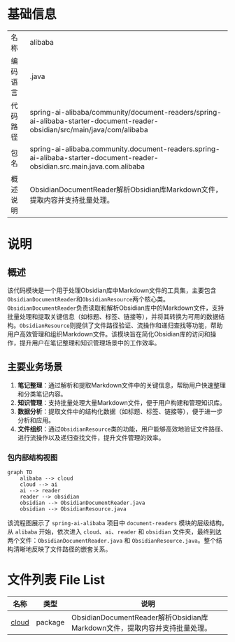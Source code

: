 # 基础信息

|      |      |
|------|------|
| 名称 | alibaba |
| 编码语言 | .java |
| 代码路径 | spring-ai-alibaba/community/document-readers/spring-ai-alibaba-starter-document-reader-obsidian/src/main/java/com/alibaba |
| 包名 | spring-ai-alibaba.community.document-readers.spring-ai-alibaba-starter-document-reader-obsidian.src.main.java.com.alibaba |
| 概述说明 | ObsidianDocumentReader解析Obsidian库Markdown文件，提取内容并支持批量处理。 |

# 说明

## 概述
该代码模块是一个用于处理Obsidian库中Markdown文件的工具集，主要包含`ObsidianDocumentReader`和`ObsidianResource`两个核心类。`ObsidianDocumentReader`负责读取和解析Obsidian库中的Markdown文件，支持批量处理和提取关键信息（如标题、标签、链接等），并将其转换为可用的数据结构。`ObsidianResource`则提供了文件路径验证、流操作和递归查找等功能，帮助用户高效管理和组织Markdown文件。该模块旨在简化Obsidian库的访问和操作，提升用户在笔记整理和知识管理场景中的工作效率。

## 主要业务场景
1. **笔记整理**：通过解析和提取Markdown文件中的关键信息，帮助用户快速整理和分类笔记内容。
2. **知识管理**：支持批量处理大量Markdown文件，便于用户构建和管理知识库。
3. **数据分析**：提取文件中的结构化数据（如标题、标签、链接等），便于进一步分析和应用。
4. **文件组织**：通过`ObsidianResource`类的功能，用户能够高效地验证文件路径、进行流操作以及递归查找文件，提升文件管理的效率。


### 包内部结构视图

```mermaid
graph TD
    alibaba --> cloud
    cloud --> ai
    ai --> reader
    reader --> obsidian
    obsidian --> ObsidianDocumentReader.java
    obsidian --> ObsidianResource.java
```

该流程图展示了 `spring-ai-alibaba` 项目中 `document-readers` 模块的层级结构。从 `alibaba` 开始，依次进入 `cloud`、`ai`、`reader` 和 `obsidian` 文件夹，最终到达两个文件：`ObsidianDocumentReader.java` 和 `ObsidianResource.java`。整个结构清晰地反映了文件路径的嵌套关系。

# 文件列表 File List

| 名称   | 类型  | 说明 |
|-------|------|-------------|
| [cloud](cloud/_module.md) | package | ObsidianDocumentReader解析Obsidian库Markdown文件，提取内容并支持批量处理。 |


